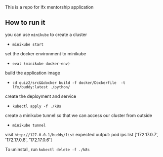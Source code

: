 This is a repo for lfx mentorship application

## How to run it

you can use `minikube` to create a cluster
- `minikube start`

set the docker environment to minikube
- `eval (minikube docker-env)`

build the application image
- `cd quiz2/src&&docker build -f docker/Dockerfile  -t lfx/buddy:latest ./python/`

create the deployment and service
- `kubectl apply -f ./k8s`

create a minikube tunnel so that we can access our cluster from outside
- `minikube tunnel`


visit `http://127.0.0.1/buddy/list`
expected output: pod ips list
['172.17.0.7', '172.17.0.8', '172.17.0.6']

To uninstall, run `kubectl delete -f ./k8s`
